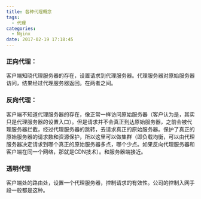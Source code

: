 ```yaml
---
title: 各种代理概念
tags:
  - 代理
categories:
  - Nginx
date: 2017-02-19 17:18:45
---
```

### 正向代理：
客户端知晓代理服务器的存在，设置请求到代理服务器。代理服务器对原始服务器访问，结果经过代理服务器返回。在两者之间。

### 反向代理：
客户端不知道代理服务器的存在，像正常一样访问原始服务器（客户认为是，其实只是代理服务器的设置入口）。但是请求并不会真正到达原始服务器，之前会被代理服务器拦截，经过代理服务器的跳转，去请求真正的原始服务器。保护了真正的原始服务器的请求数和资源保护，所以这里可以做集群（即负载均衡，可以由代理服务器决定请求到哪个真正的原始服务器多点，哪个少点。如果反向代理服务器和客户端在同一个网络，那就是CDN技术）。和服务器端接近。

### 透明代理
客户端处的路由处，设置一个代理服务器，控制请求的有效性。公司的控制入网手段一般都是这种。
